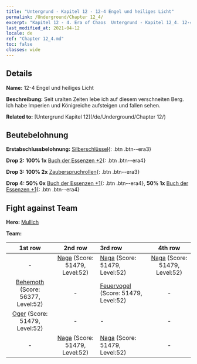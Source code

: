 ```yaml
---
title: "Untergrund - Kapitel 12 - 12-4 Engel und heiliges Licht"
permalink: /Underground/Chapter 12_4/
excerpt: "Kapitel 12 - 4. Era of Chaos  Untergrund - Kapitel 12_4. 12-4 Engel und heiliges Licht"
last_modified_at: 2021-04-12
locale: de
ref: "Chapter 12_4.md"
toc: false
classes: wide
---
```


## Details

 **Name:** 12-4 Engel und heiliges Licht

 **Beschreibung:** Seit uralten Zeiten lebe ich auf diesem verschneiten Berg. Ich habe Imperien und Königreiche aufsteigen und fallen sehen.

 **Related to:** [Untergrund Kapitel 12](/de/Underground/Chapter 12/)

## Beutebelohnung

 **Erstabschlussbelohnung:** [Silberschlüssel](/de/Items/con_693/){: .btn .btn--era3}

 **Drop 2:** **100% 1x** [Buch der Essenzen +2](/de/Items/mat_53/){: .btn .btn--era4}

 **Drop 3:** **100% 2x** [Zauberspruchrollen](/de/Items/con_694/){: .btn .btn--era3}

 **Drop 4:** **50% 0x** [Buch der Essenzen +1](/de/Items/mat_46/){: .btn .btn--era4}, **50% 1x** [Buch der Essenzen +1](/de/Items/mat_46/){: .btn .btn--era4}


## Fight against Team
 **Hero:** [Mullich](/de/heroes/Mullich/)

 **Team:**


  | 1st row | 2nd row | 3rd row | 4th row |
  |:----:|:----:|:----|:----:|
  | - | [Naga](/de/units/Naga/) (Score: 51479, Level:52)  | [Naga](/de/units/Naga/) (Score: 51479, Level:52)  | [Naga](/de/units/Naga/) (Score: 51479, Level:52)  |
  | [Behemoth](/de/units/Behemoth/) (Score: 56377, Level:52)  | - | [Feuervogel](/de/units/Firebird/) (Score: 51479, Level:52)  | - |
  | [Oger](/de/units/Ogre/) (Score: 51479, Level:52)  | - | - | - |
  | - | [Naga](/de/units/Naga/) (Score: 51479, Level:52)  | [Naga](/de/units/Naga/) (Score: 51479, Level:52)  | - |


